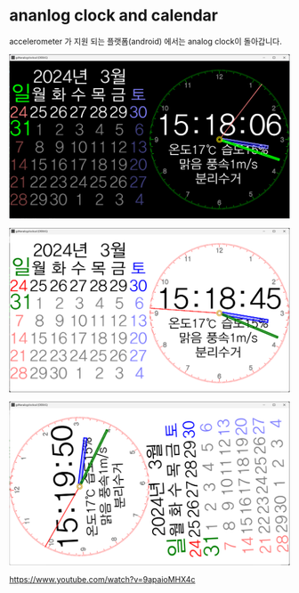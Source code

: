 # ananlog clock and calendar

accelerometer 가 지원 되는 플랫폼(android) 에서는 analog clock이 돌아갑니다. 

![screenshot](doc/screenshot.png)

![screenshot](doc/screenshot2.png)

![rotated](doc/Screenshot_rot.png)

https://www.youtube.com/watch?v=9apaioMHX4c
